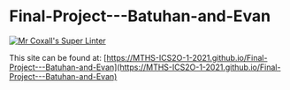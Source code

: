 # Final-Project---Batuhan-and-Evan

[![Mr Coxall's Super Linter](https://github.com/MTHS-ICS2O-1-2021/Final-Project---Batuhan-and-Evan/workflows/Mr%20Coxall's%20Super%20Linter/badge.svg)](https://github.com/MTHS-ICS2O-1-2021/Final-Project---Batuhan-and-Evan/actions)

This site can be found at: [https://MTHS-ICS2O-1-2021.github.io/Final-Project---Batuhan-and-Evan](https://MTHS-ICS2O-1-2021.github.io/Final-Project---Batuhan-and-Evan)
